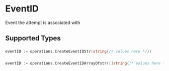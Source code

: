 # EventID

Event the attempt is associated with


## Supported Types

### 

```go
eventID := operations.CreateEventIDStr(string{/* values here */})
```

### 

```go
eventID := operations.CreateEventIDArrayOfstr([]string{/* values here */})
```

